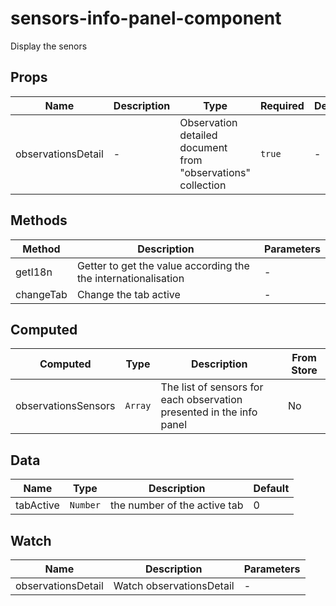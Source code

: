 # sensors-info-panel-component

Display the senors

## Props

<!-- @vuese:sensors-info-panel-component:props:start -->
|Name|Description|Type|Required|Default|
|---|---|---|---|---|
|observationsDetail|-|Observation detailed document from "observations" collection|`true`|-|

<!-- @vuese:sensors-info-panel-component:props:end -->


## Methods

<!-- @vuese:sensors-info-panel-component:methods:start -->
|Method|Description|Parameters|
|---|---|---|
|getI18n|Getter to get the value according the the internationalisation|-|
|changeTab|Change the tab active|-|

<!-- @vuese:sensors-info-panel-component:methods:end -->


## Computed

<!-- @vuese:sensors-info-panel-component:computed:start -->
|Computed|Type|Description|From Store|
|---|---|---|---|
|observationsSensors|`Array`|The list of sensors for each observation presented in the info panel|No|

<!-- @vuese:sensors-info-panel-component:computed:end -->


## Data

<!-- @vuese:sensors-info-panel-component:data:start -->
|Name|Type|Description|Default|
|---|---|---|---|
|tabActive|`Number`|the number of the active tab|0|

<!-- @vuese:sensors-info-panel-component:data:end -->


## Watch

<!-- @vuese:sensors-info-panel-component:watch:start -->
|Name|Description|Parameters|
|---|---|---|
|observationsDetail|Watch observationsDetail|-|

<!-- @vuese:sensors-info-panel-component:watch:end -->


